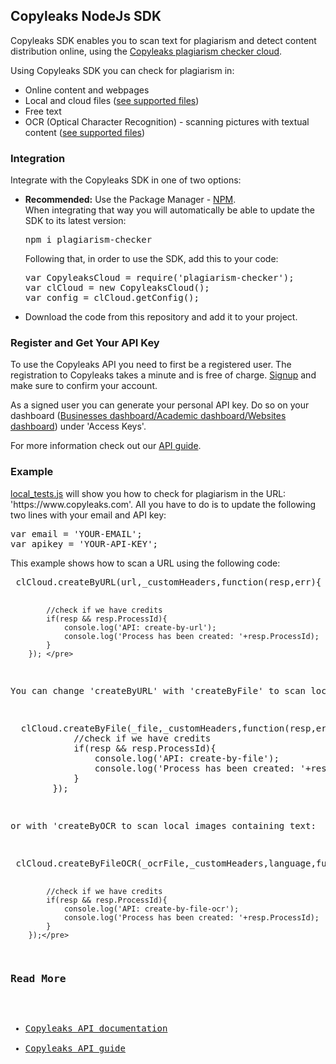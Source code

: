 <h2>Copyleaks NodeJs SDK</h2>
<p>
Copyleaks SDK enables you to scan text for plagiarism and detect content distribution online, using the <a href="https://copyleaks.com">Copyleaks plagiarism checker cloud</a>.
</p>
<p>
Using Copyleaks SDK you can check for plagiarism in:  
<ul>
<li>Online content and webpages</li>
<li>Local and cloud files (<a href="https://api.copyleaks.com/GeneralDocumentation/TechnicalSpecifications#supportedfiletypes">see supported files</a>)</li>
<li>Free text</li>
<li>OCR (Optical Character Recognition) - scanning pictures with textual content (<a href="https://api.copyleaks.com/GeneralDocumentation/TechnicalSpecifications#supportedfiletypes">see supported files</a>)</li>
</ul>
</p>
<h3>Integration</h3>
<p>Integrate with the Copyleaks SDK in one of two options:</p>
<ul>
<li><b>Recommended:</b> Use the Package Manager - <a href="https://www.npmjs.com/package/plagiarism-checker">NPM</a>.
  <br>
  When integrating that way you will automatically be able to update the SDK to its latest version:
<pre>
npm i plagiarism-checker
</pre>
Following that, in order to use the SDK, add this to your code:
<pre>
var CopyleaksCloud = require('plagiarism-checker');
var clCloud = new CopyleaksCloud();
var config = clCloud.getConfig();
</pre>
</li>
<li>Download the code from this repository and add it to your project.
</ul>
<h3>Register and Get Your API Key</h3>
 <p>To use the Copyleaks API you need to first be a registered user. The registration to Copyleaks takes a minute and is free of charge. <a href="https://copyleaks.com/Account/Register">Signup</a> and make sure to confirm your account.</p>
 <p>As a signed user you can generate your personal API key. Do so on your dashboard (<a href="https://api.copyleaks.com/businessesapi">Businesses dashboard/</a><a href="https://api.copyleaks.com/academicapi">Academic dashboard/</a><a href="https://api.copyleaks.com/websitesapi">Websites dashboard</a>) under 'Access Keys'.
 <p>For more information check out our <a href="https://api.copyleaks.com/Guides/HowToUse">API guide</a>.</p>
<h3>Example</h3>
<p><a href="https://github.com/Copyleaks/NodeJS-Plagiarism-Checker/blob/master/local_test.js">local_tests.js</a> will show you how to check for plagiarism in the URL: 'https://www.copyleaks.com'. All you have to do is to update the following two lines with your email and API key:
</p>
<pre>
var email = 'YOUR-EMAIL';
var apikey = 'YOUR-API-KEY';
</pre>

<p>This example shows how to scan a URL using the following code:</p>
<pre> clCloud.createByURL(url,_customHeaders,function(resp,err){

	    	//check if we have credits
	    	if(resp && resp.ProcessId){
	    		console.log('API: create-by-url');
	    		console.log('Process has been created: '+resp.ProcessId);
	    	}
	    }); </pre>
<p>You can change 'createByURL' with 'createByFile' to scan local files:</p>
<pre>  clCloud.createByFile(_file,_customHeaders,function(resp,err){
	    	//check if we have credits
	    	if(resp && resp.ProcessId){
	    		console.log('API: create-by-file');
	    		console.log('Process has been created: '+resp.ProcessId);
	    	}
	    }); </pre>
<p>or with 'createByOCR to scan local images containing text:</p>
<pre> clCloud.createByFileOCR(_ocrFile,_customHeaders,language,function(resp,err){
			
	    	//check if we have credits
	    	if(resp && resp.ProcessId){
	    		console.log('API: create-by-file-ocr');
	    		console.log('Process has been created: '+resp.ProcessId);
	    	}
	    });</pre>
<h3>Read More</h3>
<ul>
<li><a href="https://api.copyleaks.com/Documentation">Copyleaks API documentation</a></li>
<li><a href="https://api.copyleaks.com/Guides/HowToUse">Copyleaks API guide</a></li>
</ul>


